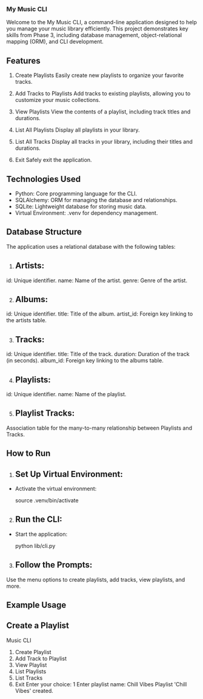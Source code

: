 ### My Music CLI

Welcome to the My Music CLI, a command-line application designed to help you manage your music library efficiently. This project demonstrates key skills from Phase 3, including database management, object-relational mapping (ORM), and CLI development.

## Features
1. Create Playlists
Easily create new playlists to organize your favorite tracks.

2. Add Tracks to Playlists
Add tracks to existing playlists, allowing you to customize your music collections.

3. View Playlists
View the contents of a playlist, including track titles and durations.

4. List All Playlists
Display all playlists in your library.

5. List All Tracks
Display all tracks in your library, including their titles and durations.

6. Exit
Safely exit the application.

## Technologies Used

- Python: Core programming language for the CLI.
- SQLAlchemy: ORM for managing the database and relationships.
- SQLite: Lightweight database for storing music data.
- Virtual Environment: .venv for dependency management.

## Database Structure

The application uses a relational database with the following tables:

1. ## Artists:

id: Unique identifier.
name: Name of the artist.
genre: Genre of the artist.

2. ## Albums:

id: Unique identifier.
title: Title of the album.
artist_id: Foreign key linking to the artists table.

3. ## Tracks:

id: Unique identifier.
title: Title of the track.
duration: Duration of the track (in seconds).
album_id: Foreign key linking to the albums table.

4. ## Playlists:

id: Unique identifier.
name: Name of the playlist.

5. ## Playlist Tracks:

Association table for the many-to-many relationship between Playlists and Tracks.

## How to Run

1. ## Set Up Virtual Environment:

- Activate the virtual environment:
  
  source .venv/bin/activate

2. ## Run the CLI:

- Start the application:

  python lib/cli.py

3. ## Follow the Prompts:

Use the menu options to create playlists, add tracks, view playlists, and more.

## Example Usage

## Create a Playlist

Music CLI
1. Create Playlist
2. Add Track to Playlist
3. View Playlist
4. List Playlists
5. List Tracks
6. Exit
Enter your choice: 1
Enter playlist name: Chill Vibes
Playlist 'Chill Vibes' created.
